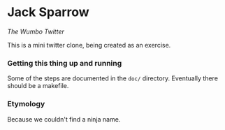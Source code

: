 # Jack Sparrow #
*The Wumbo Twitter*

This is a mini twitter clone, being created as an exercise. 

### Getting this thing up and running ###

Some of the steps are documented in the `doc/` directory. Eventually there should be a makefile.

### Etymology ###

Because we couldn't find a ninja name.

